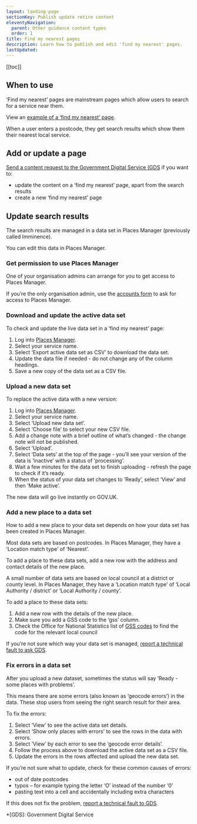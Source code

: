 ```yaml
---
layout: landing-page
sectionKey: Publish update retire content
eleventyNavigation:
  parent: Other guidance content types
  order: 1
title: Find my nearest pages
description: Learn how to publish and edit 'find my nearest' pages.
lastUpdated:
---
```


[[toc]]

## When to use

‘Find my nearest’ pages are mainstream pages which allow users to search for a service near them.

View an [example of a ‘find my nearest’ page](https://www.gov.uk/find-theory-test-centre).

When a user enters a postcode, they get search results which show them their nearest local service.

## Add or update a page

[Send a content request to the Government Digital Service (GDS](https://support.publishing.service.gov.uk/content_change_request/new) if you want to:

- update the content on a ‘find my nearest’ page, apart from the search results
- create a new ‘find my nearest’ page

## Update search results

The search results are managed in a data set in Places Manager (previously called Imminence). 

You can edit this data in Places Manager.

### Get permission to use Places Manager

One of your organisation admins can arrange for you to get access to Places Manager. 

If you’re the only organisation admin, use the [accounts form](https://support.publishing.service.gov.uk/change_existing_user_request/new) to ask for access to Places Manager.

### Download and update the active data set

To check and update the live data set in a ‘find my nearest’ page:

1. Log into [Places Manager](https://places-manager.publishing.service.gov.uk/admin).
2. Select your service name.
3. Select ‘Export active data set as CSV’ to download the data set.
4. Update the data file if needed - do not change any of the column headings. 
5. Save a new copy of the data set as a CSV file.

### Upload a new data set

To replace the active data with a new version:

1. Log into [Places Manager](https://places-manager.publishing.service.gov.uk/admin).
2. Select your service name.
3. Select ‘Upload new data set’. 
4. Select ‘Choose file’ to select your new CSV file. 
5. Add a change note with a brief outline of what’s changed - the change note will not be published.
6. Select ‘Upload’.
7. Select ‘Data sets’ at the top of the page - you’ll see your version of the data is ‘inactive’ with a status of ‘processing’. 
8. Wait a few minutes for the data set to finish uploading - refresh the page to check if it’s ready.
9. When the status of your data set changes to ‘Ready’, select ‘View’ and then ‘Make active’.

The new data will go live instantly on GOV.UK.

### Add a new place to a data set

How to add a new place to your data set depends on how your data set has been created in Places Manager.

Most data sets are based on postcodes. In Places Manager, they have a ‘Location match type’ of ‘Nearest’.

To add a place to these data sets, add a new row with the address and contact details of the new place.

A small number of data sets are based on local council at a district or county level. In Places Manager, they have a ‘Location match type’ of ‘Local Authority / district’ or ‘Local Authority / county’.

To add a place to these data sets:

1. Add a new row with the details of the new place.
2. Make sure you add a GSS code to the ‘gss’ column.
3. Check the Office for National Statistics list of [GSS codes](https://geoportal.statistics.gov.uk/datasets/e8b361ba9e98418ba8ff2f892d00c352_0/explore) to find the code for the relevant local council

If you’re not sure which way your data set is managed, [report a technical fault to ask GDS](https://support.publishing.service.gov.uk/technical_fault_report/new). 

### Fix errors in a data set

After you upload a new dataset, sometimes the status will say ‘Ready - some places with problems’.

This means there are some errors (also known as ‘geocode errors’) in the data. These stop users from seeing the right search result for their area.

To fix the errors:

1. Select ‘View’ to see the active data set details.
2. Select ‘Show only places with errors’ to see the rows in the data with errors.
3. Select ‘View’ by each error to see the ‘geocode error details’.
4. Follow the process above to download the active data set as a CSV file.
5. Update the errors in the rows affected and upload the new data set.

If you’re not sure what to update, check for these common causes of errors:

- out of date postcodes
- typos – for example typing the letter ‘O’ instead of the number ‘0’
- pasting text into a cell and accidentally including extra characters

If this does not fix the problem, [report a technical fault to GDS](https://support.publishing.service.gov.uk/technical_fault_report/new).  

*[GDS]: Government Digital Service

